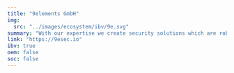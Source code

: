 ```yaml
---
title: "9elements GmbH"
img:
  src: "../images/ecosystem/ibv/9e.svg"
summary: "With our expertise we create security solutions which are robust and easy to use, leveraging leading open source technology. We’re specialists in integrating our solutions seamlessly into the client's infrastructure."
link: "https://9esec.io"
ibv: true
oem: false
soc: false
---
```

